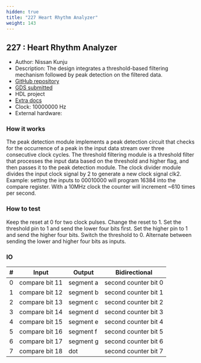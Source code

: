 ```yaml
---
hidden: true
title: "227 Heart Rhythm Analyzer"
weight: 143
---
```


## 227 : Heart Rhythm Analyzer

* Author: Nissan Kunju
* Description: The design integrates a threshold-based filtering mechanism followed by peak detection on the filtered data.
* [GitHub repository](https://github.com/tkmceberl/tt05-tkm-heart)
* [GDS submitted](https://github.com/tkmceberl/tt05-tkm-heart/actions/runs/6755490516)
* HDL project
* [Extra docs]()
* Clock: 10000000 Hz
* External hardware: 



### How it works

The peak detection module implements a peak detection circuit that checks for the occurrence of a peak in the input data stream over three consecutive clock cycles. The threshold filtering module is a threshold filter that processes the input data based on the threshold and higher flag, and then passes it to the peak detection module. The clock divider module divides the input clock signal by 2 to generate a new clock signal clk2.
Example: setting the inputs to 00010000 will program 16384 into the compare register.
With a 10MHz clock the counter will increment ~610 times per second.


### How to test

Keep the reset at 0 for two clock pulses. Change the reset to 1. Set the threshold pin to 1 and send the lower four bits first. Set the higher pin to 1 and send the higher four bits. Switch the threshold to 0. Alternate between sending the lower and higher four bits as inputs.


### IO

| # | Input        | Output       | Bidirectional      |
|---|--------------|--------------| -------------------|
| 0 | compare bit 11  | segment a | second counter bit 0 |
| 1 | compare bit 12  | segment b | second counter bit 1 |
| 2 | compare bit 13  | segment c | second counter bit 2 |
| 3 | compare bit 14  | segment d | second counter bit 3 |
| 4 | compare bit 15  | segment e | second counter bit 4 |
| 5 | compare bit 16  | segment f | second counter bit 5 |
| 6 | compare bit 17  | segment g | second counter bit 6 |
| 7 | compare bit 18  | dot | second counter bit 7 |
